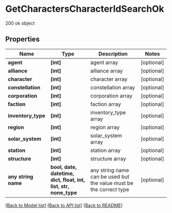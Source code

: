 # GetCharactersCharacterIdSearchOk

200 ok object

## Properties
Name | Type | Description | Notes
------------ | ------------- | ------------- | -------------
**agent** | **[int]** | agent array | [optional] 
**alliance** | **[int]** | alliance array | [optional] 
**character** | **[int]** | character array | [optional] 
**constellation** | **[int]** | constellation array | [optional] 
**corporation** | **[int]** | corporation array | [optional] 
**faction** | **[int]** | faction array | [optional] 
**inventory_type** | **[int]** | inventory_type array | [optional] 
**region** | **[int]** | region array | [optional] 
**solar_system** | **[int]** | solar_system array | [optional] 
**station** | **[int]** | station array | [optional] 
**structure** | **[int]** | structure array | [optional] 
**any string name** | **bool, date, datetime, dict, float, int, list, str, none_type** | any string name can be used but the value must be the correct type | [optional]

[[Back to Model list]](../README.md#documentation-for-models) [[Back to API list]](../README.md#documentation-for-api-endpoints) [[Back to README]](../README.md)


